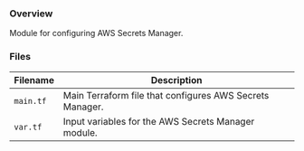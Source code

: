 ### Overview

Module for configuring AWS Secrets Manager.

### Files

| Filename            | Description                                                                                  |
|---------------------|----------------------------------------------------------------------------------------------|
| `main.tf`           | Main Terraform file that configures AWS Secrets Manager.                                     |
| `var.tf`            | Input variables for the AWS Secrets Manager module.                                          |